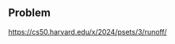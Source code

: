 <h2 tabindex="-1" class="heading-element" dir="auto">Problem</h2>


https://cs50.harvard.edu/x/2024/psets/3/runoff/

